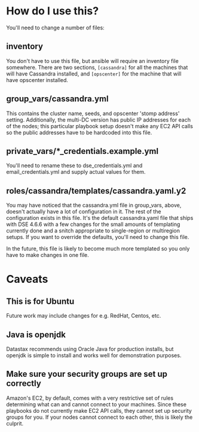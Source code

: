 # How do I use this?

You'll need to change a number of files:

## inventory

You don't have to use this file, but ansible will require an inventory
file somewhere.  There are two sections, `[cassandra]` for all the
machines that will have Cassandra installed, and `[opscenter]` for the
machine that will have opscenter installed.

## group_vars/cassandra.yml

This contains the cluster name, seeds, and opscenter 'stomp address' setting.
Additionally, the multi-DC version has public IP addresses for each of the
nodes; this particular playbook setup doesn't make any EC2 API calls
so the public addresses have to be hardcoded into this file.

## private_vars/*_credentials.example.yml

You'll need to rename these to dse_credentials.yml and email_credentials.yml
and supply actual values for them.

## roles/cassandra/templates/cassandra.yaml.y2

You may have noticed that the cassandra.yml file in group_vars, above,
doesn't actually have a lot of configuration in it.  The rest of the
configuration exists in this file.  It's the default cassandra.yaml
file that ships with DSE 4.6.6 with a few changes for the small
amounts of templating currently done and a snitch appropriate to
single-region or multiregion setups.  If you want to override the
defaults, you'll need to change this file.

In the future, this file is likely to become much more templated so
you only have to make changes in one file.

# Caveats

## This is for Ubuntu

Future work may include changes for e.g. RedHat, Centos, etc.

## Java is openjdk

Datastax recommends using Oracle Java for production installs, but
openjdk is simple to install and works well for demonstration purposes.

## Make sure your security groups are set up correctly

Amazon's EC2, by default, comes with a very restrictive set of rules
determining what can and cannot connect to your machines.  Since these
playbooks do not currently make EC2 API calls, they cannot set up
security groups for you.  If your nodes cannot connect to each other,
this is likely the culprit.
